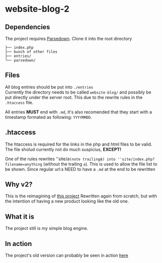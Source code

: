 # website-blog-2
## Dependencies
The project requires [Parsedown](https://github.com/erusev/parsedown). Clone it
into the root directory

	├── index.php
	├── bunch of other files
	├── entries/
	└── parsedown/

## Files
All blog entries should be put into ``./entries``  
Currently the directory needs to be called ``website-blog/`` and possibly be put
directly under the server root. This due to the rewrite rules in the
``.htaccess`` file.

All entries **MUST** end with ``.md``, it's also recomended that they start with
a timestamp formated as following: ``YYYYMMDD``.

## .htaccess
The htaccess is required for the links in the php and html files to be valid.
The file sholud currently not do much suspicius, **EXCEPT!**

One of the rules rewrites ''site/<anything>a`` (note trailing ``a``) into
''site/index.php?filename=anything`` (without the trailing ``a``). This is used
to allow the file list to be shown. Since regular url:s NEED to have a ``.md``
at the end to be rewritten


## Why v2?
This is the reimagining of 
[this project](https://github.com/hugonikanor/website-blog)
Rewritten again from scratch, but with the intention of having a new product
looking like the old one.

## What it is
The project still is my simple blog engine.

## In action
The project's old version can probably be seen in action
[here](http://hugoweb.ga)
